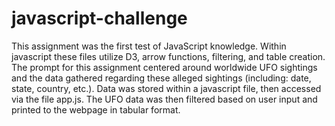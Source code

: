 # javascript-challenge
This assignment was the first test of JavaScript knowledge. 
Within javascript these files utilize D3, arrow functions, filtering, and table creation. 
The prompt for this assignment centered around worldwide UFO sightings and the data gathered regarding these alleged sightings (including: date, state, country, etc.). 
Data was stored within a javascript file, then accessed via the file app.js.
The UFO data was then filtered based on user input and printed to the webpage in tabular format. 
